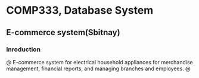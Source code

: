# COMP333, Database System

## E-commerce system(Sbitnay)

### Inroduction
@ E-commerce system for electrical household appliances for merchandise management, financial reports, and managing branches and employees. @
